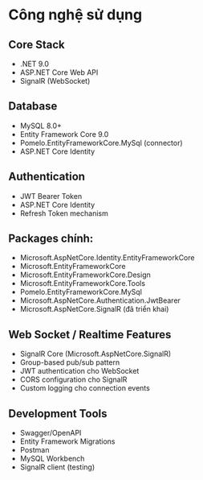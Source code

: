 # Công nghệ sử dụng

## Core Stack
- .NET 9.0
- ASP.NET Core Web API
- SignalR (WebSocket)

## Database
- MySQL 8.0+
- Entity Framework Core 9.0
- Pomelo.EntityFrameworkCore.MySql (connector)
- ASP.NET Core Identity

## Authentication
- JWT Bearer Token
- ASP.NET Core Identity
- Refresh Token mechanism

## Packages chính:
- Microsoft.AspNetCore.Identity.EntityFrameworkCore
- Microsoft.EntityFrameworkCore
- Microsoft.EntityFrameworkCore.Design
- Microsoft.EntityFrameworkCore.Tools
- Pomelo.EntityFrameworkCore.MySql
- Microsoft.AspNetCore.Authentication.JwtBearer
- Microsoft.AspNetCore.SignalR (đã triển khai)

## Web Socket / Realtime Features
- SignalR Core (Microsoft.AspNetCore.SignalR)
- Group-based pub/sub pattern
- JWT authentication cho WebSocket
- CORS configuration cho SignalR
- Custom logging cho connection events

## Development Tools
- Swagger/OpenAPI
- Entity Framework Migrations
- Postman
- MySQL Workbench
- SignalR client (testing)
